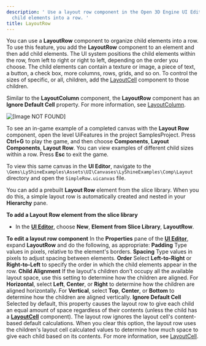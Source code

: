 ```yaml
---
description: ' Use a layout row component in the Open 3D Engine UI Editor to organize
  child elements into a row. '
title: LayoutRow
---
```


 You can use a **LayoutRow** component to organize child elements into a row. To use this feature, you add the **LayoutRow** component to an element and then add child elements. The UI system positions the child elements within the row, from left to right or right to left, depending on the order you choose. The child elements can contain a texture or image, a piece of text, a button, a check box, more columns, rows, grids, and so on. To control the sizes of specific, or all, children, add the [LayoutCell](/docs/user-guide/interactivity/user-interface/editor/components/components-layout-cell) component to those children.

Similar to the **LayoutColumn** component, the **LayoutRow** component has an **Ignore Default Cell** property. For more information, see [LayoutColumn](/docs/user-guide/interactivity/user-interface/editor/components/components-layout-column).

![\[Image NOT FOUND\]](/images/user-guide/game_ui_editor/ui-editor-components-layout-row.png)

To see an in-game example of a completed canvas with the **Layout Row** component, open the level UiFeatures in the project SamplesProject. Press **Ctrl+G** to play the game, and then choose **Components**, **Layout Components**, **Layout Row**. You can view examples of different child sizes within a row. Press **Esc** to exit the game.

To view this same canvas in the **UI Editor**, navigate to the `\Gems\LyShineExamples\Assets\UI\Canvases\LyShineExamples\Comp\Layout` directory and open the `SimpleRow.uicanvas` file.

You can add a prebuilt **Layout Row** element from the slice library. When you do this, a simple layout row is automatically created and nested in your **Hierarchy** pane.

**To add a Layout Row element from the slice library**
+ In the [**UI Editor**](/docs/user-guide/interactivity/user-interface/editor/working), choose **New**, **Element from Slice Library**, **LayoutRow**.

**To edit a layout row component**
In the **Properties** pane of the [**UI Editor**](/docs/user-guide/interactivity/user-interface/editor/working), expand **LayoutRow** and do the following, as appropriate:
****Padding****
Type values in pixels, relative to the element's borders.
****Spacing****
Type values in pixels to adjust spacing between elements.
****Order****
Select **Left-to-Right** or **Right-to-Left** to specify the order in which the child elements appear in the row.
****Child Alignment****
If the layout's children don't occupy all the available layout space, use this setting to determine how the children are aligned.
For **Horizontal**, select **Left**, **Center**, or **Right** to determine how the children are aligned horizontally.
For **Vertical**, select **Top**, **Center**, or **Bottom** to determine how the children are aligned vertically.
****Ignore Default Cell****
Selected by default, this property causes the layout row to give each child an equal amount of space regardless of their contents (unless the child has a [**LayoutCell**](/docs/user-guide/interactivity/user-interface/editor/components/components-layout-cell) component). The layout row ignores the layout cell's content-based default calculations.
When you clear this option, the layout row uses the children's layout cell calculated values to determine how much space to give each child based on its contents. For more information, see [LayoutCell](/docs/user-guide/interactivity/user-interface/editor/components/components-layout-cell).
